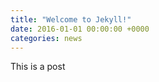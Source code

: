 ```yaml
---
title: "Welcome to Jekyll!"
date: 2016-01-01 00:00:00 +0000
categories: news
---
```


This is a post
